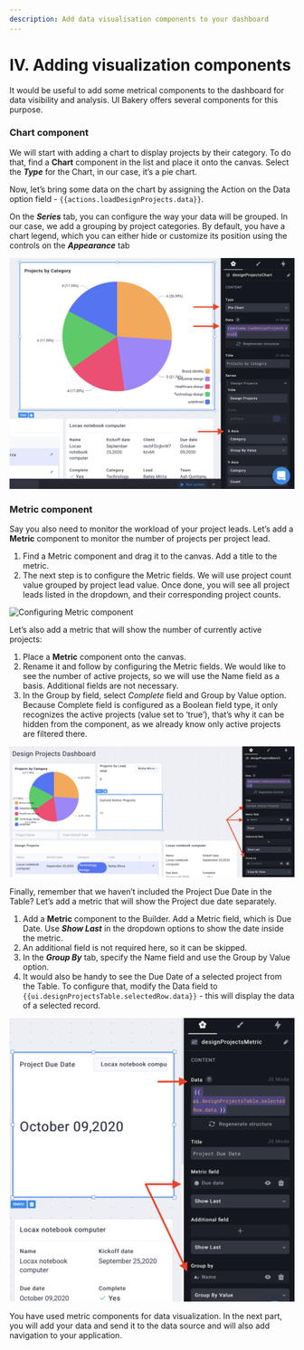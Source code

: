 ```yaml
---
description: Add data visualisation components to your dashboard
---
```


# IV. Adding visualization components

It would be useful to add some metrical components to the dashboard for data visibility and analysis. UI Bakery offers several components for this purpose.&#x20;

### Chart component

We will start with adding a chart to display projects by their category. To do that, find a **Chart** component in the list and place it onto the canvas. Select the _**Type**_ for the Chart, in our case, it’s a pie chart.

Now, let’s bring some data on the chart by assigning the Action on the Data option field - `{{actions.loadDesignProjects.data}}`. &#x20;

On the _**Series**_ tab, you can configure the way your data will be grouped. In our case, we add a grouping by project categories. By default, you have a chart legend, which you can either hide or customize its position using the controls on the _**Appearance**_ tab

![Customizing a Pie Chart](<../../.gitbook/assets/Screenshot 2021-10-11 at 13.54.09.png>)

### Metric component

Say you also need to monitor the workload of your project leads. Let’s add a **Metric** component to monitor the number of projects per project lead.&#x20;

1. Find a Metric component and drag it to the canvas. Add a title to the metric.&#x20;
2. The next step is to configure the Metric fields. We will use project count value grouped by project lead value. Once done, you will see all project leads listed in the dropdown, and their corresponding project counts.

![Configuring Metric component](../../.gitbook/assets/metricOpt.gif)

Let’s also add a metric that will show the number of currently active projects:

1. Place a **Metric** component onto the canvas.&#x20;
2. Rename it and follow by configuring the Metric fields. We would like to see the number of active projects, so we will use the Name field as a basis. Additional fields are not necessary.
3. In the Group by field, select _Complete_ field and Group by Value option. Because Complete field is configured as a Boolean field type, it only recognizes the active projects (value set to ‘true’), that’s why it can be hidden from the component, as we already know only active projects are filtered there.

![Configuring Current Active Projects Metric](<../../.gitbook/assets/Screenshot 2021-10-11 at 15.09.14.png>)

Finally, remember that we haven’t included the Project Due Date in the Table? Let’s add a metric that will show the Project due date separately.&#x20;

1. Add a **Metric** component to the Builder. Add a Metric field, which is Due Date. Use _**Show Last**_ in the dropdown options to show the date inside the metric.&#x20;
2. An additional field is not required here, so it can be skipped.&#x20;
3. In the _**Group By**_ tab, specify the Name field and use the Group by Value option.
4. It would also be handy to see the Due Date of a selected project from the Table. To configure that, modify the Data field to `{{ui.designProjectsTable.selectedRow.data}}` - this will display the data of a selected record.

![Configuring Project Due Date metric](<../../.gitbook/assets/Screenshot 2021-10-11 at 15.32.48.png>)

You have used metric components for data visualization. In the next part, you will add your data and send it to the data source and will also add navigation to your application.
